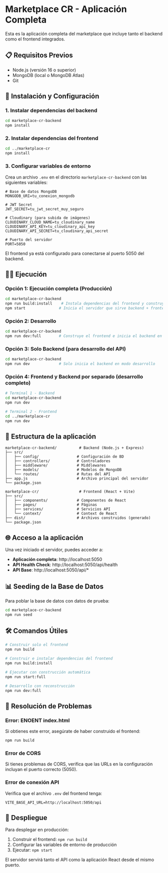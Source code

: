 # Marketplace CR - Aplicación Completa

Esta es la aplicación completa del marketplace que incluye tanto el backend como el frontend integrados.

## 📋 Requisitos Previos

- Node.js (versión 16 o superior)
- MongoDB (local o MongoDB Atlas)
- Git

## 🚀 Instalación y Configuración

### 1. Instalar dependencias del backend
```bash
cd marketplace-cr-backend
npm install
```

### 2. Instalar dependencias del frontend
```bash
cd ../marketplace-cr
npm install
```

### 3. Configurar variables de entorno

Crea un archivo `.env` en el directorio `marketplace-cr-backend` con las siguientes variables:

```env
# Base de datos MongoDB
MONGODB_URI=tu_conexion_mongodb

# JWT Secret
JWT_SECRET=tu_jwt_secret_muy_seguro

# Cloudinary (para subida de imágenes)
CLOUDINARY_CLOUD_NAME=tu_cloudinary_name
CLOUDINARY_API_KEY=tu_cloudinary_api_key
CLOUDINARY_API_SECRET=tu_cloudinary_api_secret

# Puerto del servidor
PORT=5050
```

El frontend ya está configurado para conectarse al puerto 5050 del backend.

## 🏃‍♂️ Ejecución

### Opción 1: Ejecución completa (Producción)
```bash
cd marketplace-cr-backend
npm run build:install    # Instala dependencias del frontend y construye
npm start               # Inicia el servidor que sirve backend + frontend
```

### Opción 2: Desarrollo
```bash
cd marketplace-cr-backend
npm run dev:full        # Construye el frontend e inicia el backend en modo desarrollo
```

### Opción 3: Solo Backend (para desarrollo del API)
```bash
cd marketplace-cr-backend
npm run dev             # Solo inicia el backend en modo desarrollo
```

### Opción 4: Frontend y Backend por separado (desarrollo completo)
```bash
# Terminal 1 - Backend
cd marketplace-cr-backend
npm run dev

# Terminal 2 - Frontend
cd ../marketplace-cr
npm run dev
```

## 📁 Estructura de la aplicación

```
marketplace-cr-backend/          # Backend (Node.js + Express)
├── src/
│   ├── config/                 # Configuración de BD
│   ├── controllers/            # Controladores
│   ├── middleware/             # Middlewares
│   ├── models/                 # Modelos de MongoDB
│   └── routes/                 # Rutas del API
├── app.js                      # Archivo principal del servidor
└── package.json

marketplace-cr/                  # Frontend (React + Vite)
├── src/
│   ├── components/             # Componentes de React
│   ├── pages/                  # Páginas
│   ├── services/               # Servicios API
│   └── context/                # Context de React
├── dist/                       # Archivos construidos (generado)
└── package.json
```

## 🌐 Acceso a la aplicación

Una vez iniciado el servidor, puedes acceder a:

- **Aplicación completa**: http://localhost:5050
- **API Health Check**: http://localhost:5050/api/health
- **API Base**: http://localhost:5050/api/*

## 📊 Seeding de la Base de Datos

Para poblar la base de datos con datos de prueba:

```bash
cd marketplace-cr-backend
npm run seed
```

## 🛠️ Comandos Útiles

```bash
# Construir solo el frontend
npm run build

# Construir e instalar dependencias del frontend
npm run build:install

# Ejecutar con construcción automática
npm run start:full

# Desarrollo con reconstrucción
npm run dev:full
```

## 🔧 Resolución de Problemas

### Error: ENOENT index.html
Si obtienes este error, asegúrate de haber construido el frontend:
```bash
npm run build
```

### Error de CORS
Si tienes problemas de CORS, verifica que las URLs en la configuración incluyan el puerto correcto (5050).

### Error de conexión API
Verifica que el archivo `.env` del frontend tenga:
```
VITE_BASE_API_URL=http://localhost:5050/api
```

## 🚀 Despliegue

Para desplegar en producción:

1. Construir el frontend: `npm run build`
2. Configurar las variables de entorno de producción
3. Ejecutar: `npm start`

El servidor servirá tanto el API como la aplicación React desde el mismo puerto.
